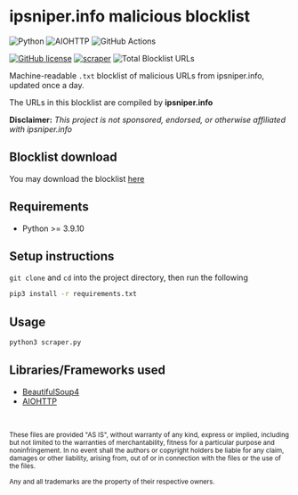 # ipsniper.info malicious blocklist

![Python](https://img.shields.io/badge/Python-FFD43B?style=for-the-badge&logo=python&logoColor=blue)
![AIOHTTP](https://img.shields.io/badge/AIOHTTP-2C5BB4?style=for-the-badge&logo=aiohttp&logoColor=white)
![GitHub Actions](https://img.shields.io/badge/GitHub_Actions-2088FF?style=for-the-badge&logo=github-actions&logoColor=white)

[![GitHub license](https://img.shields.io/badge/LICENSE-BSD--3--CLAUSE-GREEN?style=for-the-badge)](LICENSE)
[![scraper](https://img.shields.io/github/workflow/status/elliotwutingfeng/ipsniper-info-malicious/scraper?label=SCRAPER&style=for-the-badge)](https://github.com/elliotwutingfeng/ipsniper-info-malicious/actions/workflows/scraper.yml)
<img src="https://img.shields.io/tokei/lines/github/elliotwutingfeng/ipsniper-info-malicious?label=Total%20Blocklist%20URLS&style=for-the-badge" alt="Total Blocklist URLs"/>

Machine-readable `.txt` blocklist of malicious URLs from ipsniper.info, updated once a day.

The URLs in this blocklist are compiled by **ipsniper.info**

**Disclaimer:** _This project is not sponsored, endorsed, or otherwise affiliated with ipsniper.info_

## Blocklist download
You may download the blocklist [here](ipsniper-info-malicious-urls.txt?raw=1)

## Requirements

-   Python >= 3.9.10

## Setup instructions

`git clone` and `cd` into the project directory, then run the following

```bash
pip3 install -r requirements.txt
```

## Usage

```bash
python3 scraper.py
```

## Libraries/Frameworks used

-   [BeautifulSoup4](https://beautiful-soup-4.readthedocs.io)
-   [AIOHTTP](https://docs.aiohttp.org/en/stable)

&nbsp;

<sup>These files are provided "AS IS", without warranty of any kind, express or implied, including but not limited to the warranties of merchantability, fitness for a particular purpose and noninfringement. In no event shall the authors or copyright holders be liable for any claim, damages or other liability, arising from, out of or in connection with the files or the use of the files.</sup>

<sub>Any and all trademarks are the property of their respective owners.</sub>
